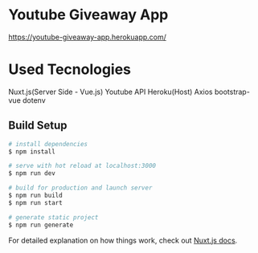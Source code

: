 # Youtube Giveaway App
https://youtube-giveaway-app.herokuapp.com/

# Used Tecnologies
Nuxt.js(Server Side - Vue.js)
Youtube API
Heroku(Host)
Axios
bootstrap-vue
dotenv

## Build Setup

```bash
# install dependencies
$ npm install

# serve with hot reload at localhost:3000
$ npm run dev

# build for production and launch server
$ npm run build
$ npm run start

# generate static project
$ npm run generate
```

For detailed explanation on how things work, check out [Nuxt.js docs](https://nuxtjs.org).
